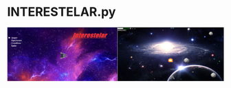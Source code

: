 # INTERESTELAR.py
![This is an image](https://github.com/aplprogramacion/INTERESTELAR.py/blob/master/Captura%20de%20pantalla%20(13).png)
